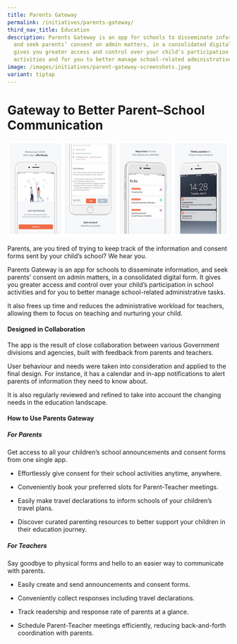 ```yaml
---
title: Parents Gateway
permalink: /initiatives/parents-gateway/
third_nav_title: Education
description: Parents Gateway is an app for schools to disseminate information,
  and seek parents’ consent on admin matters, in a consolidated digital form. It
  gives you greater access and control over your child’s participation in school
  activities and for you to better manage school-related administrative tasks.
image: /images/initiatives/parent-gateway-screenshots.jpeg
variant: tiptap
---
```

# Gateway to Better Parent–School Communication
![Parents Gateway app screen shots](/images/initiatives/parent-gateway-screenshots.jpeg)


Parents, are you tired of trying to keep track of the information and consent forms sent by your child’s school? We hear you.
 
Parents Gateway is an app for schools to disseminate information, and seek parents’ consent on admin matters, in a consolidated digital form. It gives you greater access and control over your child’s participation in school activities and for you to better manage school-related administrative tasks.

It also frees up time and reduces the administrative workload for teachers, allowing them to focus on teaching and nurturing your child.


#### Designed in Collaboration

The app  is the result of close collaboration between various Government divisions and agencies, built with feedback from parents and teachers. 

User behaviour and needs were taken into consideration and applied to the final design. For instance, it has a calendar and in-app notifications to alert parents of information they need to know about. 

It is also regularly reviewed and refined to take into account the changing needs in the education landscape. 

#### How to Use Parents Gateway

##### For Parents  
  
Get access to all your children’s school announcements and consent forms from one single app.  
  
*   Effortlessly give consent for their school activities anytime, anywhere.
    
*   Conveniently book your preferred slots for Parent-Teacher meetings.
    
*   Easily make travel declarations to inform schools of your children’s travel plans.
    
*   Discover curated parenting resources to better support your children in their education journey.
    
##### For Teachers

Say goodbye to physical forms and hello to an easier way to communicate with parents.  
  

*   Easily create and send announcements and consent forms.
    
*   Conveniently collect responses including travel declarations.
    
*   Track readership and response rate of parents at a glance.
    
*   Schedule Parent-Teacher meetings efficiently, reducing back-and-forth coordination with parents.